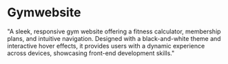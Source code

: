 # Gymwebsite
"A sleek, responsive gym website offering a fitness calculator, membership plans, and intuitive navigation. Designed with a black-and-white theme and interactive hover effects, it provides users with a dynamic experience across devices, showcasing front-end development skills."
